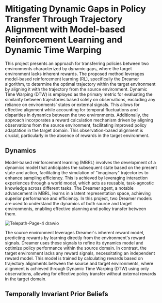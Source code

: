 # Mitigating Dynamic Gaps in Policy Transfer Through Trajectory Alignment with Model-based Reinforcement Learning and Dynamic Time Warping

This project presents an approach for transferring policies between two environments characterized by dynamic gaps, where the target environment lacks inherent rewards. The proposed method leverages model-based reinforcement learning (RL), specifically the Dreamer algorithm, to determine the optimal trajectory within the target environment by aligning it with the trajectory from the source environment. Dynamic Time Warping (DTW) is employed as the primary metric for evaluating the similarity between trajectories based solely on observations, excluding any reliance on environments' states or external signals. This allows for effective alignment while accounting for temporal fluctuations and disparities in dynamics between the two environments. Additionally, the approach incorporates a reward calculation mechanism driven by aligning observations from the source environment, facilitating improved policy adaptation in the target domain. This observation-based alignment is crucial, particularly in the absence of rewards in the target environment.

## Dynamics

Model-based reinforcement learning (MBRL) involves the development of a dynamics model that anticipates the subsequent state based on the present state and action, facilitating the simulation of "imaginary" trajectories to enhance sampling efficiency. This is achieved by leveraging interaction experiences through a world model, which acts as reusable, task-agnostic knowledge across different tasks. The Dreamer agent, a notable advancement in MBRL, learns in a latent representation space, achieving superior performance and efficiency. In this project, two Dreamer models are used to understand the dynamics of both source and target environments, enabling effective planning and policy transfer between them.

![Telepath-Page-4 drawio](https://github.com/user-attachments/assets/0946a231-617d-425f-9e0e-4a28c6badcec)

The source environment leverages Dreamer's inherent reward model, predicting rewards by learning directly from the environment's reward signals. Dreamer uses these signals to refine its dynamics model and optimize policy performance within the source domain. In contrast, the target environment lacks any reward signals, necessitating an independent reward model. This model is trained by calculating rewards based on trajectory alignments between the source and target environments, where alignment is achieved through Dynamic Time Warping (DTW) using only observations, allowing for effective policy transfer without external rewards in the target domain.

## Temporally Invariant Prior Beliefs
